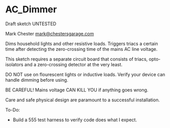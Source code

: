 AC_Dimmer
=========

Draft sketch UNTESTED

Mark Chester <mark@chestersgarage.com>
  
Dims household lights and other resistive loads.
Triggers triacs a certain time after detecting the zero-crossing time of the mains AC line voltage.
  
This sketch requires a separate circuit board that consists of triacs, opto-isolators and a zero-crossing detector at the very least.
  
DO NOT use on flourescent lights or inductive loads.
Verify your device can handle dimming before using.
  
BE CAREFUL!  Mains voltage CAN KILL YOU if anything goes wrong.

Care and safe physical design are paramount to a successful installation.

To-Do:
* Build a 555 test harness to verify code does what I expect.
